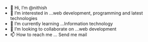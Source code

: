 - 👋 Hi, I’m @nithish
- 👀 I’m interested in ...web development, programming and latest technologies
- 🌱 I’m currently learning ...Information technology 
- 💞️ I’m looking to collaborate on ...web development 
- 📫 How to reach me ...
Send me mail 
<!---
nithi5676/nithi5676 is a ✨ special ✨ repository because its `README.md` (this file) appears on your GitHub profile.
You can click the Preview link to take a look at your changes.
--->
